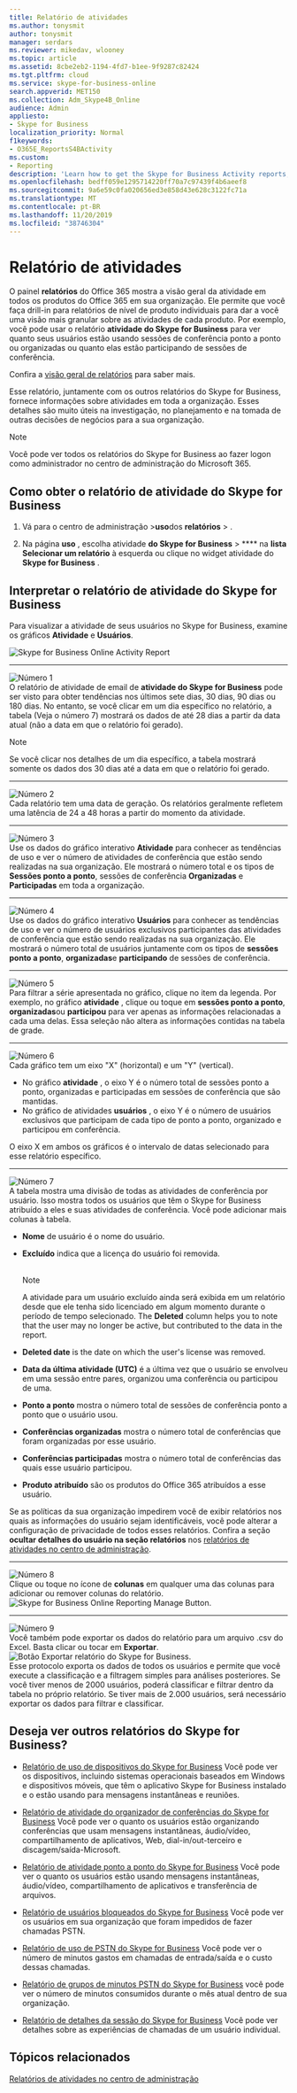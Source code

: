 ```yaml
---
title: Relatório de atividades
ms.author: tonysmit
author: tonysmit
manager: serdars
ms.reviewer: mikedav, wlooney
ms.topic: article
ms.assetid: 8cbe2eb2-1194-4fd7-b1ee-9f9287c82424
ms.tgt.pltfrm: cloud
ms.service: skype-for-business-online
search.appverid: MET150
ms.collection: Adm_Skype4B_Online
audience: Admin
appliesto:
- Skype for Business
localization_priority: Normal
f1keywords:
- O365E_ReportsS4BActivity
ms.custom:
- Reporting
description: 'Learn how to get the Skype for Business Activity reports, what it contains, and how to interpret the data. '
ms.openlocfilehash: bedff059e1295714220ff70a7c97439f4b6aeef8
ms.sourcegitcommit: 9a6e59c0fa020656ed3e858d43e628c3122fc71a
ms.translationtype: MT
ms.contentlocale: pt-BR
ms.lasthandoff: 11/20/2019
ms.locfileid: "38746304"
---
```

# <a name="activity-report"></a>Relatório de atividades

O painel **relatórios** do Office 365 mostra a visão geral da atividade em todos os produtos do Office 365 em sua organização. Ele permite que você faça drill-in para relatórios de nível de produto individuais para dar a você uma visão mais granular sobre as atividades de cada produto. Por exemplo, você pode usar o relatório **atividade do Skype for Business** para ver quanto seus usuários estão usando sessões de conferência ponto a ponto ou organizadas ou quanto elas estão participando de sessões de conferência. 

Confira a [visão geral de relatórios](https://support.office.com/article/0d6dfb17-8582-4172-a9a9-aed798150263) para saber mais.
  
Esse relatório, juntamente com os outros relatórios do Skype for Business, fornece informações sobre atividades em toda a organização. Esses detalhes são muito úteis na investigação, no planejamento e na tomada de outras decisões de negócios para a sua organização.
  
> [!NOTE]
> Você pode ver todos os relatórios do Skype for Business ao fazer logon como administrador no centro de administração do Microsoft 365. 
  
## <a name="how-to-get-to-the-skype-for-business-activity-report"></a>Como obter o relatório de atividade do Skype for Business

1. Vá para o centro de administração >**uso**dos **relatórios** > .
    
2. Na página **uso** , escolha atividade **do Skype for Business** > **** na **lista Selecionar um relatório** à esquerda ou clique no widget atividade do **Skype for Business** .

  
## <a name="interpret-the-skype-for-business-activity-report"></a>Interpretar o relatório de atividade do Skype for Business

Para visualizar a atividade de seus usuários no Skype for Business, examine os gráficos **Atividade** e **Usuários**.
  
![Skype for Business Online Activity Report](../images/670c8bc6-d29c-4033-87fc-a20d324c9aae.png)
  
***
![Número 1](../images/sfbcallout1.png)<br/>
O relatório de atividade de email de **atividade do Skype for Business** pode ser visto para obter tendências nos últimos sete dias, 30 dias, 90 dias ou 180 dias. No entanto, se você clicar em um dia específico no relatório, a tabela (Veja o número 7) mostrará os dados de até 28 dias a partir da data atual (não a data em que o relatório foi gerado).

> [!NOTE]
> Se você clicar nos detalhes de um dia específico, a tabela mostrará somente os dados dos 30 dias até a data em que o relatório foi gerado.

***
![Número 2](../images/sfbcallout2.png)<br/>
Cada relatório tem uma data de geração. Os relatórios geralmente refletem uma latência de 24 a 48 horas a partir do momento da atividade. 
***
![Número 3](../images/sfbcallout3.png)<br/>Use os dados do gráfico interativo **Atividade** para conhecer as tendências de uso e ver o número de atividades de conferência que estão sendo realizadas na sua organização. Ele mostrará o número total e os tipos de **Sessões ponto a ponto**, sessões de conferência **Organizadas** e **Participadas** em toda a organização.  
***
![Número 4](../images/sfbcallout4.png)<br/>
Use os dados do gráfico interativo **Usuários** para conhecer as tendências de uso e ver o número de usuários exclusivos participantes das atividades de conferência que estão sendo realizadas na sua organização. Ele mostrará o número total de usuários juntamente com os tipos de **sessões ponto a ponto**, **organizadas**e **participando** de sessões de conferência.
***
![Número 5](../images/sfbcallout5.png)<br/>
Para filtrar a série apresentada no gráfico, clique no item da legenda. Por exemplo, no gráfico **atividade** , clique ou toque em **sessões ponto a ponto**, **organizadas**ou **participou** para ver apenas as informações relacionadas a cada uma delas. Essa seleção não altera as informações contidas na tabela de grade. 
***
![Número 6](../images/sfbcallout6.png)<br/>
Cada gráfico tem um eixo "X" (horizontal) e um "Y" (vertical).
*    No gráfico **atividade** , o eixo Y é o número total de sessões ponto a ponto, organizadas e participadas em sessões de conferência que são mantidas.
*    No gráfico de atividades **usuários** , o eixo Y é o número de usuários exclusivos que participam de cada tipo de ponto a ponto, organizado e participou em conferência.

O eixo X em ambos os gráficos é o intervalo de datas selecionado para esse relatório específico. 
***
![Número 7](../images/sfbcallout7.png)<br/>
A tabela mostra uma divisão de todas as atividades de conferência por usuário. Isso mostra todos os usuários que têm o Skype for Business atribuído a eles e suas atividades de conferência. Você pode adicionar mais colunas à tabela.
* **Nome** de usuário é o nome do usuário.
* **Excluído** indica que a licença do usuário foi removida.<br/><br/>
  > [!NOTE]
  > A atividade para um usuário excluído ainda será exibida em um relatório desde que ele tenha sido licenciado em algum momento durante o período de tempo selecionado. The **Deleted** column helps you to note that the user may no longer be active, but contributed to the data in the report.
     
* **Deleted date** is the date on which the user's license was removed.
* **Data da última atividade (UTC)** é a última vez que o usuário se envolveu em uma sessão entre pares, organizou uma conferência ou participou de uma.
* **Ponto a ponto** mostra o número total de sessões de conferência ponto a ponto que o usuário usou.
* **Conferências organizadas** mostra o número total de conferências que foram organizadas por esse usuário.
* **Conferências participadas** mostra o número total de conferências das quais esse usuário participou.
* **Produto atribuído** são os produtos do Office 365 atribuídos a esse usuário.<br/>

Se as políticas da sua organização impedirem você de exibir relatórios nos quais as informações do usuário sejam identificáveis, você pode alterar a configuração de privacidade de todos esses relatórios. Confira a seção **ocultar detalhes do usuário na seção relatórios** nos [relatórios de atividades no centro de administração](https://support.office.com/article/0d6dfb17-8582-4172-a9a9-aed798150263).
***
![Número 8](../images/sfbcallout8.png)<br/>
Clique ou toque no ícone de **colunas** em qualquer uma das colunas para adicionar ou remover colunas do relatório.           <br/> ![Skype for Business Online Reporting Manage Button.](../images/4c8f5387-cebb-4d6c-b7d3-05c954a2c234.png)
***
![Número 9](../images/sfbcallout9.png)<br/>
Você também pode exportar os dados do relatório para um arquivo .csv do Excel. Basta clicar ou tocar em **Exportar**.                                            <br/> ![Botão Exportar relatório do Skype for Business.](../images/de7e2ab7-d70c-422f-a0ec-178b10f7dd51.png)<br/> Esse protocolo exporta os dados de todos os usuários e permite que você execute a classificação e a filtragem simples para análises posteriores. Se você tiver menos de 2000 usuários, poderá classificar e filtrar dentro da tabela no próprio relatório. Se tiver mais de 2.000 usuários, será necessário exportar os dados para filtrar e classificar. 
   
## <a name="want-to-see-other-skype-for-business-reports"></a>Deseja ver outros relatórios do Skype for Business?

- [Relatório de uso de dispositivos do Skype for Business](device-usage-report.md) Você pode ver os dispositivos, incluindo sistemas operacionais baseados em Windows e dispositivos móveis, que têm o aplicativo Skype for Business instalado e o estão usando para mensagens instantâneas e reuniões.
    
- [Relatório de atividade do organizador de conferências do Skype for Business](conference-organizer-activity-report.md) Você pode ver o quanto os usuários estão organizando conferências que usam mensagens instantâneas, áudio/vídeo, compartilhamento de aplicativos, Web, dial-in/out-terceiro e discagem/saída-Microsoft.
    
- [Relatório de atividade ponto a ponto do Skype for Business](peer-to-peer-activity-report.md) Você pode ver o quanto os usuários estão usando mensagens instantâneas, áudio/vídeo, compartilhamento de aplicativos e transferência de arquivos.
    
- [Relatório de usuários bloqueados do Skype for Business](users-blocked-report.md) Você pode ver os usuários em sua organização que foram impedidos de fazer chamadas PSTN.
    
- [Relatório de uso de PSTN do Skype for Business](pstn-usage-report.md) Você pode ver o número de minutos gastos em chamadas de entrada/saída e o custo dessas chamadas.

- [Relatório de grupos de minutos PSTN do Skype for Business](pstn-minute-pools-report.md) você pode ver o número de minutos consumidos durante o mês atual dentro de sua organização.

- [Relatório de detalhes da sessão do Skype for Business](session-details-report.md) Você pode ver detalhes sobre as experiências de chamadas de um usuário individual.

    
## <a name="related-topics"></a>Tópicos relacionados
[Relatórios de atividades no centro de administração](https://support.office.com/article/0d6dfb17-8582-4172-a9a9-aed798150263)

  
 
